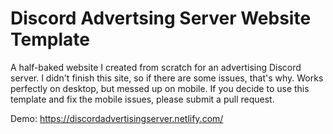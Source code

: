 # Discord Advertsing Server Website Template
A half-baked website I created from scratch for an advertising Discord server.
I didn't finish this site, so if there are some issues, that's why.
Works perfectly on desktop, but messed up on mobile.  If you decide to use this template and fix the mobile issues, please submit a pull request.

Demo: https://discordadvertisingserver.netlify.com/
